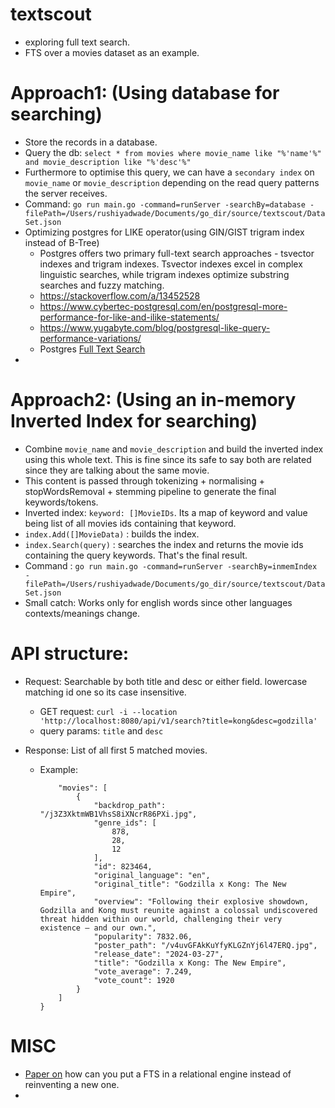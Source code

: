 # textscout
* exploring full text search.
* FTS over a movies dataset as an example.


# Approach1: (Using database for searching)

* Store the records in a database. 
* Query the db: `select * from movies where movie_name like "%'name'%" and movie_description like "%'desc'%"`
* Furthermore to optimise this query, we can have a `secondary index` on `movie_name` or `movie_description` depending on the read query patterns the server receives.
* Command: `go run main.go -command=runServer -searchBy=database -filePath=/Users/rushiyadwade/Documents/go_dir/source/textscout/DataSet.json `
* Optimizing postgres for LIKE operator(using GIN/GIST trigram index instead of B-Tree)
    * Postgres offers two primary full-text search approaches - tsvector indexes and trigram indexes. Tsvector indexes excel in complex linguistic searches, while trigram indexes optimize substring searches and fuzzy matching.
    * https://stackoverflow.com/a/13452528
    * https://www.cybertec-postgresql.com/en/postgresql-more-performance-for-like-and-ilike-statements/
    * https://www.yugabyte.com/blog/postgresql-like-query-performance-variations/
    * Postgres [Full Text Search](https://www.postgresql.org/docs/current/textsearch.html)
* 


# Approach2: (Using an in-memory Inverted Index for searching)

* Combine `movie_name` and `movie_description` and build the inverted index using this whole text. This is fine since its safe to say both are related since they are talking about the same movie.
* This content is passed through tokenizing + normalising + stopWordsRemoval + stemming pipeline to generate the final keywords/tokens.
* Inverted index: `keyword: []MovieIDs`. Its a map of keyword and value being list of all movies ids containing that keyword.
* `index.Add([]MovieData)` : builds the index. 
* `index.Search(query)` : searches the index and returns the movie ids containing the query keywords. That's the final result.
* Command : `go run main.go -command=runServer -searchBy=inmemIndex -filePath=/Users/rushiyadwade/Documents/go_dir/source/textscout/DataSet.json`
* Small catch: Works only for english words since other languages contexts/meanings change.


# API structure:

* Request: Searchable by both title and desc or either field. lowercase matching id one so its case insensitive.
    * GET request: `curl -i --location 'http://localhost:8080/api/v1/search?title=kong&desc=godzilla'`
    * query params: `title` and `desc`

* Response: List of all first 5 matched movies.
    * Example:
        ```{
            "movies": [
                {
                    "backdrop_path": "/j3Z3XktmWB1VhsS8iXNcrR86PXi.jpg",
                    "genre_ids": [
                        878,
                        28,
                        12
                    ],
                    "id": 823464,
                    "original_language": "en",
                    "original_title": "Godzilla x Kong: The New Empire",
                    "overview": "Following their explosive showdown, Godzilla and Kong must reunite against a colossal undiscovered threat hidden within our world, challenging their very existence – and our own.",
                    "popularity": 7832.06,
                    "poster_path": "/v4uvGFAkKuYfyKLGZnYj6l47ERQ.jpg",
                    "release_date": "2024-03-27",
                    "title": "Godzilla x Kong: The New Empire",
                    "vote_average": 7.249,
                    "vote_count": 1920
                }
            ]
        }

# MISC 
* [Paper on](https://sci-hub.se/https://dl.acm.org/doi/abs/10.1145/2600428.2609460) how can you put a FTS in a relational engine instead of reinventing a new one.
* 
